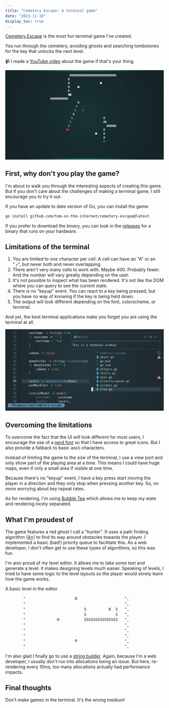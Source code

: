 ```yaml
---
title: "Cemetery Escape: A terminal game"
date: "2023-11-18"
display_toc: true
---
```


[Cemetery Escape](https://github.com/tom-on-the-internet/cemetery-escape) is the most fun terminal game I've created.

You run through the cemetery, avoiding ghosts and searching tombstones for the key that unlocks the next level.

📹 I made a [YouTube video](https://www.youtube.com/watch?v=yZA1JmwQwYE) about the game if that's your thing.

![Game Gif](images/cemetery-escape.gif "All in a terminal.")

## First, why don't you play the game?

I'm about to walk you through the interesting aspects of creating this game. But if you don't care about the challenges of making a terminal game, I still encourage you to try it out.

If you have an update to date version of Go, you can install the game:

```sh
go install github.com/tom-on-the-internet/cemetery-escape@latest
```

If you prefer to download the binary, you can look in the [releases](https://github.com/tom-on-the-internet/cemetery-escape/releases/latest) for a binary that runs on your hardware.

## Limitations of the terminal

1. You are limited to one character per cell. A cell can have an "A" or an "┌", but never both and never overlapping.
2. There aren't very many cells to work with. Maybe 400. Probably fewer. And the number will vary greatly depending on the user.
3. It's not possible to inspect what has been rendered. It's not like the DOM where you can query to see the current state.
4. There is no "keyup" event. You can react to a key being pressed, but you have no way of knowing if the key is being held down.
5. The output will look different depending on the font, colorscheme, or terminal.

And yet, the best terminal applications make you forget you are using the terminal at all.

![Neovim Screenshot](images/neovim.png "Neovim is a terminal application that looks great.")

## Overcoming the limitations

To overcome the fact that the UI will look different for most users, I encourage the use of a [nerd font](https://www.nerdfonts.com/) so that I have access to great icons. But I also provide a fallback to basic ascii characters.

Instead of limiting the game to the size of the terminal, I use a view port and only show part of the playing area at a time. This means I could have huge maps, even if only a small area if visible at one time.

Because there's no "keyup" event, I have a key press start moving the player in a direction and they only stop when pressing another key. So, no more worrying about key repeat rates.

As for rendering, I'm using [Bubble Tea](https://github.com/charmbracelet/bubbletea) which allows me to keep my state and rendering nicely separated.

## What I'm proudest of

The game features a red ghost I call a "hunter". It uses a path finding algorithm \([A\*](https://en.wikipedia.org/wiki/A*_search_algorithm)\) to find its way around obstacles towards the player. I implemented a basic (bad!) priority queue to facilitate this. As a web developer, I don't often get to use these types of algorithms, so this was fun.

I'm also proud of my level editor. It allows me to take some text and generate a level. It makes designing levels much easier. Speaking of levels, I tried to have some logic to the level layouts so the player would slowly learn how the game works.

<aside>A basic level in the editor</aside>

```txt
		"                      D                     ",
		"                                            ",
		"                          S          K  S   ",
		"                          S             S   ",
		"              H           SSSSSSSSSSSSSSS   ",
		"                                            ",
		"                                            ",
		"                                            ",
		"                      P                     ",
		"                                            ",

```

I'm also glad I finally go to use a [string builder](https://www.calhoun.io/concatenating-and-building-strings-in-go/). Again, because I'm a web developer, I usually don't run into allocations being an issue. But here, re-rendering every 10ms, too many allocations actually had performance impacts.

## Final thoughts

Don't make games in the terminal. It's the wrong medium!
